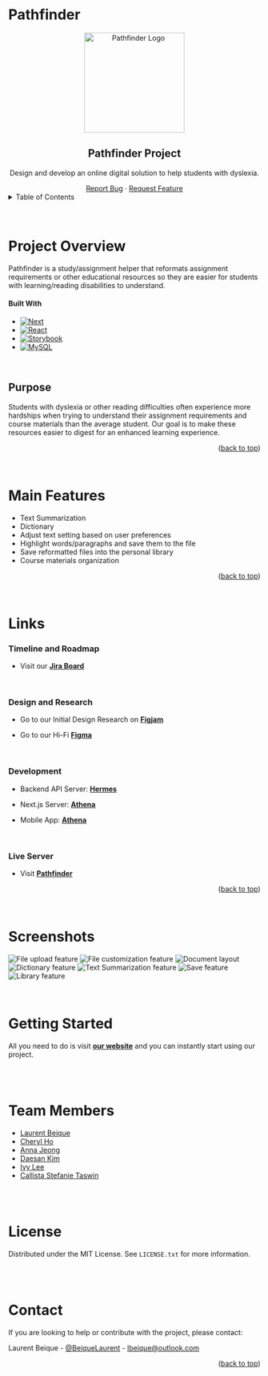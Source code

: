 <a name="readme-top"></a>

<!-- PROJECT BRIEF -->

# Pathfinder

<div align="center">
  <a href="https://github.com/lbeique/Pathfinder">
    <img src="images/Logo-Vertical.png" alt="Pathfinder Logo" height="200">
  </a>
  <h2> Pathfinder Project </h2>
  <p>
    Design and develop an online digital solution to help students with dyslexia. 
  </p>
  <a href="https://github.com/lbeique/Pathfinder/issues">Report Bug</a>
·
<a href="https://github.com/lbeique/Pathfinder/issues">Request Feature</a>
</div>

<!-- TABLE OF CONTENTS -->
<details>
  <summary>Table of Contents</summary>
  <ol>
    <li>
      <a href="#project-overview">Project Overview</a>
      <ul>
        <li><a href="#built-with">Built With</a></li>
        <li><a href="#purpose">Purpose</a></li>
        <li><a href="#main-features">Main Features</a></li>
      </ul>
    </li>
      <li>
        <a href="#links">Links</a>
        <ul>
          <li><a href="#timeline-and-roadmap">Timeline and Roadmap</a></li>
          <li><a href="#design-and-research">Design and Research</a></li>
          <li><a href="#development">Development Servers</a></li>
          <li><a href="#live-server">Live Server</a></li>
        </ul>
      </li>
    <li><a href="#screenshots">Screenshots</a></li>
    <li><a href="#getting-started">Getting Started</a></li>
    <li><a href="#team-members">Team Members</a></li>
    <li><a href="#license">License</a></li>
    <li><a href="#contact">Contact</a></li>
  </ol>
</details>
<br>
<br>

<!-- ABOUT THE PROJECT -->

# Project Overview

Pathfinder is a study/assignment helper that reformats assignment requirements or other educational resources so they are easier for students with learning/reading disabilities to understand.

#### Built With

- [![Next][next.js]][next-url]
- [![React][react.js]][react-url]
- [![Storybook][storybook.js]][storybook-url]
- [![MySQL][mysql]][mysql-url]

<br>

<!-- PURPOSE-->

## Purpose

Students with dyslexia or other reading difficulties often experience more hardships when trying to understand their assignment requirements and course materials than the average student. Our goal is to make these resources easier to digest for an enhanced learning experience.

<p align="right">(<a href="#readme-top">back to top</a>)</p>

<br>

<!-- MAIN FEATURES -->

# Main Features

- Text Summarization
- Dictionary
- Adjust text setting based on user preferences
- Highlight words/paragraphs and save them to the file
- Save reformatted files into the personal library
- Course materials organization

<p align="right">(<a href="#readme-top">back to top</a>)</p>

<br>

# Links

<!-- JIRA BOARD -->

### Timeline and Roadmap

- Visit our <a href="https://annajeong.atlassian.net/jira/software/projects/PATHFINDER/boards/1/roadmap"><strong>Jira Board</strong></a>

<br>

<!-- DESIGN DOCUMENTS -->

### Design and Research

- Go to our Initial Design Research on <a href="https://www.figma.com/file/5uhAAMwg8mkt4xLeN6tnzy/Research?node-id=0%3A1"><strong>Figjam</strong></a>

- Go to our Hi-Fi <a href="https://www.figma.com/file/PNC3AjvkvWIGoYZZnWpmAA/Lofi%2FHifi?node-id=1038%3A2961"><strong>Figma</strong></a>

<br>

<!-- DEVELOPMENT -->

### Development

- Backend API Server:
  <a href="https://github.com/CalliStef/PathFinder-Hermes"><strong>Hermes</strong></a>

- Next.js Server:
  <a href="https://github.com/hlee443/PathFinder-Athena"><strong>Athena</strong></a>

- Mobile App:
  <a href="https://github.com/cho196/PathFinder-Mobile"><strong>Athena</strong></a>

<br>

<!-- LIVE SERVER -->

### Live Server

- Visit <a href="https://www.path-finder.ca/"><strong>Pathfinder</strong></a>

<p align="right">(<a href="#readme-top">back to top</a>)</p>

<br>

# Screenshots

![File upload feature](/images/home.png)
![File customization feature](/images/customization.png)
![Document layout](/images/document.png)
![Dictionary feature](/images/dictionary.png)
![Text Summarization feature](/images/summarize.png)
![Save feature](/images/save.png)
![Library feature](/images/library.png)

<br>

<!-- GETTING STARTED -->

# Getting Started

All you need to do is visit <a href="https://www.path-finder.ca/"><strong>our website</strong></a> and you can instantly start using our project.

<br>
<br>

<!-- TEAM MEMBERS -->

# Team Members

- [Laurent Beique](https://github.com/lbeique)
- [Cheryl Ho](https://github.com/cho196)
- [Anna Jeong](https://github.com/seohyun9672)
- [Daesan Kim](https://github.com/CalliStef)
- [Ivy Lee](https://github.com/hlee443)
- [Callista Stefanie Taswin](https://github.com/CalliStef)

<br>
<br>

<!-- LICENSE -->

# License

Distributed under the MIT License. See `LICENSE.txt` for more information.

<br>
<br>

<!-- CONTACT -->

# Contact

If you are looking to help or contribute with the project, please contact:

Laurent Beique - [@BeiqueLaurent](https://twitter.com/BeiqueLaurent) - lbeique@outlook.com

<p align="right">(<a href="#readme-top">back to top</a>)</p>

<!-- MARKDOWN LINKS & IMAGES -->

[next.js]: https://img.shields.io/badge/next.js-20232A?style=for-the-badge&logo=nextdotjs&logoColor=white
[next-url]: https://nextjs.org/
[react.js]: https://img.shields.io/badge/React-20232A?style=for-the-badge&logo=react&logoColor=61DAFB
[react-url]: https://reactjs.org/
[storybook.js]: https://img.shields.io/badge/Storybook-20232A?style=for-the-badge&logo=storybook&logoColor=FF4785
[storybook-url]: https://storybook.js.org/
[mysql]: https://img.shields.io/badge/MySQL-20232A?style=for-the-badge&logo=mysql&logoColor=035480
[mysql-url]: https://www.mysql.com/
